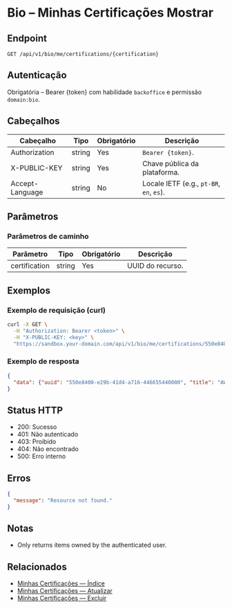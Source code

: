 # Bio – Minhas Certificações Mostrar

## Endpoint

```
GET /api/v1/bio/me/certifications/{certification}
```

## Autenticação

Obrigatória – Bearer {token} com habilidade `backoffice` e permissão `domain:bio`.

## Cabeçalhos

| Cabeçalho           | Tipo   | Obrigatório | Descrição |
| ---------------- | ------ | -------- | ----------- |
| Authorization    | string | Yes      | `Bearer {token}`. |
| X-PUBLIC-KEY     | string | Yes      | Chave pública da plataforma. |
| Accept-Language  | string | No       | Locale IETF (e.g., `pt-BR`, `en`, `es`). |

## Parâmetros

### Parâmetros de caminho

| Parâmetro | Tipo   | Obrigatório | Descrição |
| --------- | ------ | -------- | ----------- |
| certification | string | Yes      | UUID do recurso. |

## Exemplos

### Exemplo de requisição (curl)

```bash
curl -X GET \
  -H "Authorization: Bearer <token>" \
  -H "X-PUBLIC-KEY: <key>" \
  "https://sandbox.your-domain.com/api/v1/bio/me/certifications/550e8400-e29b-41d4-a716-446655440000"
```

### Exemplo de resposta

```json
{
  "data": {"uuid": "550e8400-e29b-41d4-a716-446655440000", "title": "AWS Certified", "issued_date": "2024-01-15"}
}
```

## Status HTTP

- 200: Sucesso
- 401: Não autenticado
- 403: Proibido
- 404: Não encontrado
- 500: Erro interno

## Erros

```json
{
  "message": "Resource not found."
}
```

## Notas

- Only returns items owned by the authenticated user.

## Relacionados

- [Minhas Certificações — Índice](MyCertificationsÍndice.md)
- [Minhas Certificações — Atualizar](MyCertificationsAtualizar.md)
- [Minhas Certificações — Excluir](MyCertificationsExcluir.md)
